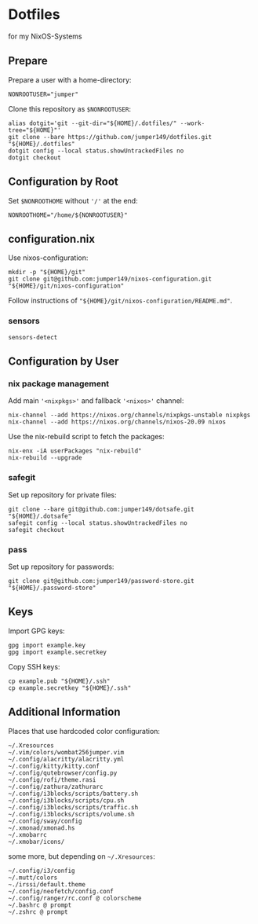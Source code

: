 # Dotfiles
for my NixOS-Systems

## Prepare
Prepare a user with a home-directory:

    NONROOTUSER="jumper"

Clone this repository as `$NONROOTUSER`:

    alias dotgit='git --git-dir="${HOME}/.dotfiles/" --work-tree="${HOME}"'
    git clone --bare https://github.com/jumper149/dotfiles.git "${HOME}/.dotfiles"
    dotgit config --local status.showUntrackedFiles no
    dotgit checkout

## Configuration by Root

Set `$NONROOTHOME` without `'/'` at the end:

    NONROOTHOME="/home/${NONROOTUSER}"

## configuration.nix
Use nixos-configuration:

    mkdir -p "${HOME}/git"
    git clone git@github.com:jumper149/nixos-configuration.git "${HOME}/git/nixos-configuration"

Follow instructions of `"${HOME}/git/nixos-configuration/README.md"`.

### sensors

    sensors-detect

## Configuration by User

### nix package management
Add main `'<nixpkgs>'` and fallback `'<nixos>'` channel:

    nix-channel --add https://nixos.org/channels/nixpkgs-unstable nixpkgs
    nix-channel --add https://nixos.org/channels/nixos-20.09 nixos

Use the nix-rebuild script to fetch the packages:

    nix-enx -iA userPackages "nix-rebuild"
    nix-rebuild --upgrade

### safegit
Set up repository for private files:

    git clone --bare git@github.com:jumper149/dotsafe.git "${HOME}/.dotsafe"
    safegit config --local status.showUntrackedFiles no
    safegit checkout

### pass
Set up repository for passwords:

    git clone git@github.com:jumper149/password-store.git "${HOME}/.password-store"

## Keys
Import GPG keys:

    gpg import example.key
    gpg import example.secretkey

Copy SSH keys:

    cp example.pub "${HOME}/.ssh"
    cp example.secretkey "${HOME}/.ssh"

## Additional Information

Places that use hardcoded color configuration:

    ~/.Xresources
    ~/.vim/colors/wombat256jumper.vim
    ~/.config/alacritty/alacritty.yml
    ~/.config/kitty/kitty.conf
    ~/.config/qutebrowser/config.py
    ~/.config/rofi/theme.rasi
    ~/.config/zathura/zathurarc
    ~/.config/i3blocks/scripts/battery.sh
    ~/.config/i3blocks/scripts/cpu.sh
    ~/.config/i3blocks/scripts/traffic.sh
    ~/.config/i3blocks/scripts/volume.sh
    ~/.config/sway/config
    ~/.xmonad/xmonad.hs
    ~/.xmobarrc
    ~/.xmobar/icons/
some more, but depending on `~/.Xresources`:

    ~/.config/i3/config
    ~/.mutt/colors
    ~./irssi/default.theme
    ~/.config/neofetch/config.conf
    ~/.config/ranger/rc.conf @ colorscheme
    ~/.bashrc @ prompt
    ~/.zshrc @ prompt
